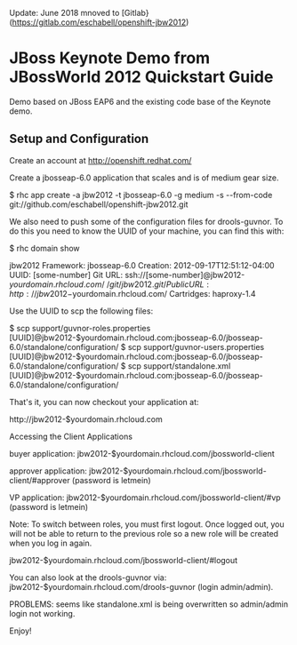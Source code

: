 Update: June 2018 mnoved to [Gitlab}(https://gitlab.com/eschabell/openshift-jbw2012)


JBoss Keynote Demo from JBossWorld 2012 Quickstart Guide
========================================================

Demo based on JBoss EAP6 and the existing code base of the Keynote demo.

Setup and Configuration
-----------------------
Create an account at http://openshift.redhat.com/

Create a jbosseap-6.0 application that scales and is of medium gear size.

$ rhc app create -a jbw2012 -t jbosseap-6.0 -g medium -s --from-code git://github.com/eschabell/openshift-jbw2012.git

We also need to push some of the configuration files for drools-guvnor. To do this you need to know the UUID of your machine, you
can find this with:

$ rhc domain show

jbw2012
    Framework: jbosseap-6.0
     Creation: 2012-09-17T12:51:12-04:00
         UUID: [some-number]
      Git URL: ssh://[some-number]@jbw2012-$yourdomain.rhcloud.com/~/git/jbw2012.git/
   Public URL: http://jbw2012-$yourdomain.rhcloud.com/
   Cartridges:
       haproxy-1.4

Use the UUID to scp the following files:

$ scp support/guvnor-roles.properties [UUID]@jbw2012-$yourdomain.rhcloud.com:jbosseap-6.0/jbosseap-6.0/standalone/configuration/
$ scp support/guvnor-users.properties [UUID]@jbw2012-$yourdomain.rhcloud.com:jbosseap-6.0/jbosseap-6.0/standalone/configuration/
$ scp support/standalone.xml [UUID]@jbw2012-$yourdomain.rhcloud.com:jbosseap-6.0/jbosseap-6.0/standalone/configuration/

That's it, you can now checkout your application at:

http://jbw2012-$yourdomain.rhcloud.com

Accessing the Client Applications

buyer application: jbw2012-$yourdomain.rhcloud.com/jbossworld-client

approver application: jbw2012-$yourdomain.rhcloud.com/jbossworld-client/#approver  (password is letmein)

VP application: jbw2012-$yourdomain.rhcloud.com/jbossworld-client/#vp    (password is letmein)

Note: To switch between roles, you must first logout. Once logged out, you will not be able to return to the previous role so a new
role will be created when you log in again.  

jbw2012-$yourdomain.rhcloud.com/jbossworld-client/#logout

You can also look at the drools-guvnor via: jbw2012-$yourdomain.rhcloud.com/drools-guvnor (login admin/admin).

PROBLEMS: seems like standalone.xml is being overwritten so admin/admin login not working.

Enjoy!

